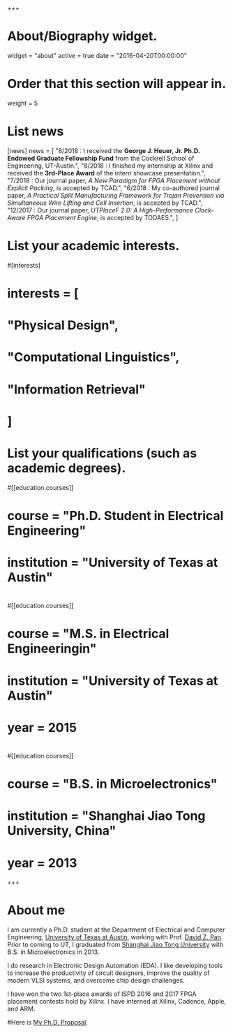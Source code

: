 +++
# About/Biography widget.
widget = "about"
active = true
date = "2016-04-20T00:00:00"

# Order that this section will appear in.
weight = 5

# List news
[news]
  news = [
    "8/2018 : I received the **George J. Heuer, Jr. Ph.D. Endowed Graduate Fellowship Fund** from the Cockrell School of Engineering, UT-Austin.",
    "8/2018 : I finished my internship at Xilinx and received the **3rd-Place Award** of the intern showcase presentation.",
    "7/2018 : Our journal paper, *A New Paradigm for FPGA Placement without Explicit Packing*, is accepted by TCAD.",
    "6/2018 : My co-authored journal paper, *A Practical Split Manufacturing Framework for Trojan Prevention via Simultaneous Wire Lifting and Cell Insertion*, is accepted by TCAD.",
    "12/2017 : Our journal paper, *UTPlaceF 2.0: A High-Performance Clock-Aware FPGA Placement Engine*, is accepted by TODAES.",
  ]

# List your academic interests.
#[interests]
#  interests = [
#    "Physical Design",
#    "Computational Linguistics",
#    "Information Retrieval"
#  ]

# List your qualifications (such as academic degrees).
#[[education.courses]]
#  course = "Ph.D. Student in Electrical Engineering"
#  institution = "University of Texas at Austin"
#
#[[education.courses]]
#  course = "M.S. in Electrical Engineeringin"
#  institution = "University of Texas at Austin"
#  year = 2015
#
#[[education.courses]]
#  course = "B.S. in Microelectronics"
#  institution = "Shanghai Jiao Tong University, China"
#  year = 2013
 
+++

# About me

I am currently a Ph.D. student at the Department of Electrical and Computer Engineering, <a href="https://www.utexas.edu/">University of Texas at Austin</a>,
working with Prof. <a href="http://users.ece.utexas.edu/~dpan/">David Z. Pan</a>.
Prior to coming to UT, I graduated from <a href="http://www.sjtu.edu.cn/">Shanghai Jiao Tong University</a> with B.S. in Microelectronics in 2013.

I do research in Electronic Design Automation (EDA).
I like developing tools to increase the productivity of circuit designers, improve the quality of modern VLSI systems, and overcome chip design challenges.

I have won the two 1st-place awards of ISPD 2016 and 2017 FPGA placement contests hold by Xilinx.
I have interned at Xilinx, Cadence, Apple, and ARM.

#Here is <a href="pdf/PhD_Proposal.pdf">My Ph.D. Proposal</a>.
